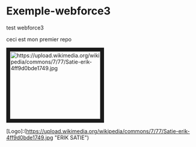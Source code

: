 # Exemple-webforce3
test webforce3

ceci est mon premier repo

<a href="http://www.youtube.com/watch?feature=player_embedded&v=https://www.youtube.com/watch?v=ZXSoSFzKd_4&ab_channel=FranceMusique
" target="_blank"><img src="http://img.youtube.com/vi/https://www.youtube.com/watch?v=ZXSoSFzKd_4&ab_channel=FranceMusique" 
alt="https://upload.wikimedia.org/wikipedia/commons/7/77/Satie-erik-4ff9d0bde1749.jpg" width="240" height="180" border="10" /></a>



[Logo]:(https://upload.wikimedia.org/wikipedia/commons/7/77/Satie-erik-4ff9d0bde1749.jpg "ERIK SATIE")
